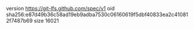 version https://git-lfs.github.com/spec/v1
oid sha256:e87d49b36c58ad19eb9adba7530c06160619f5dbf40833ea2c410812f7487b69
size 16021

